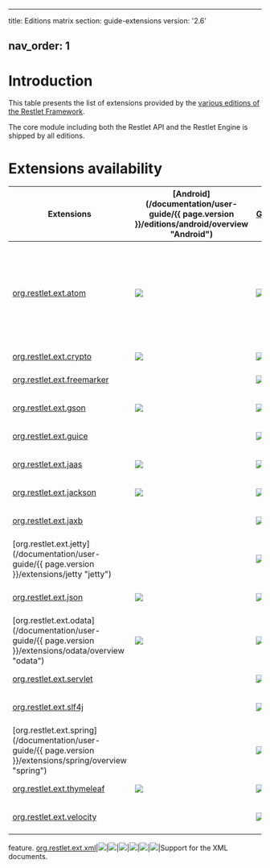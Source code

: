 ---

title: Editions matrix
section: guide-extensions
version: '2.6'

## nav_order: 1

# Introduction

This table presents the list of extensions provided by the [various
editions of the Restlet Framework](../editions/overview "Part III - Restlet Editions").

The core module including both the Restlet API and the Restlet Engine is
shipped by all editions.

# Extensions availability

| Extensions                                                                                                  | [Android]\(/documentation/user-guide/{{ page.version }}/editions/android/overview "Android") | [GAE](guide:///editions/gae "GAE") | [GWT](guide:///editions/gwt/overview "GWT") | [JEE](guide:///editions/jee/overview "JEE") | [JSE](guide:///editions/jse/overview "JSE") | Description                                                                                                  |
| ----------------------------------------------------------------------------------------------------------- | -------------------------------------------------------------------------------------------- | ---------------------------------- | ------------------------------------------- | ------------------------------------------- | ------------------------------------------- | ------------------------------------------------------------------------------------------------------------ |
| [org.restlet.ext.atom](./atom "atom")                                                                       | ![](images/puce.png)                                                                         | ![](images/puce.png)               |                                        | ![](images/puce.png)                        | ![](images/puce.png)                        | Support for the Atom syndication and the AtomPub (Atom Publication Protocol) standards in their 1.0 version. |
| [org.restlet.ext.crypto](./crypto "crypto")                                                                 | ![](images/puce.png)                                                                         | ![](images/puce.png)               |                                        | ![](images/puce.png)                        | ![](images/puce.png)                        | Support for cryptography.                                                                                    |
| [org.restlet.ext.freemarker](./freemarker "freemarker")                                                     |                                                                                         | ![](images/puce.png)               |                                        | ![](images/puce.png)                        | ![](images/puce.png)                        | Integration with FreeMarker.                                                                                 |
| [org.restlet.ext.gson](./gson "gson")                                                                       | ![](images/puce.png)                                                                         | ![](images/puce.png)               |                                        | ![](images/puce.png)                        | ![](images/puce.png)                        | Support for GSON representations.                                                                            |
| [org.restlet.ext.guice](./guice "guice")                                                                    |                                                                                         | ![](images/puce.png)               |                                        | ![](images/puce.png)                        | ![](images/puce.png)                        | Integration with Google Guice.                                                                               |
| [org.restlet.ext.jaas](./jaas "jaas")                                                                       | ![](images/puce.png)                                                                         | ![](images/puce.png)               |                                        | ![](images/puce.png)                        | ![](images/puce.png)                        | Support for JAAS based security.                                                                             |
| [org.restlet.ext.jackson](./jackson "jackson")                                                              | ![](images/puce.png)                                                                         | ![](images/puce.png)               |                                        | ![](images/puce.png)                        | ![](images/puce.png)                        | Integration with Jackson.                                                                                    |
| [org.restlet.ext.jaxb](./jaxb "jaxb")                                                                       |                                                                                         | ![](images/puce.png)               |                                        | ![](images/puce.png)                        | ![](images/puce.png)                        | Integration with Java XML Binding.                                                                           |
| [org.restlet.ext.jetty]\(/documentation/user-guide/{{ page.version }}/extensions/jetty "jetty")             |                                                                                         | ![](images/puce.png)               |                                        |                                        | ![](images/puce.png)                        | Integration with Jetty.                                                                                      |
| [org.restlet.ext.json](./json "json")                                                                       | ![](images/puce.png)                                                                         | ![](images/puce.png)               | ![](images/puce.png)                        | ![](images/puce.png)                        | ![](images/puce.png)                        | Support for JSON representations.                                                                            |
| [org.restlet.ext.odata]\(/documentation/user-guide/{{ page.version }}/extensions/odata/overview "odata")    | ![](images/puce.png)                                                                         | ![](images/puce.png)               |                                        | ![](images/puce.png)                        | ![](images/puce.png)                        | Integration with OData services.                                                                             |
| [org.restlet.ext.servlet](./servlet "servlet")                                                              |                                                                                         | ![](images/puce.png)               |                                        | ![](images/puce.png)                        |                                        | Integration with Servlet API.                                                                                |
| [org.restlet.ext.slf4j](./slf4j "slf4j")                                                                    |                                                                                         | ![](images/puce.png)               |                                        | ![](images/puce.png)                        | ![](images/puce.png)                        | Support for the SLF4J logging bridge.                                                                        |
| [org.restlet.ext.spring]\(/documentation/user-guide/{{ page.version }}/extensions/spring/overview "spring") |                                                                                         | ![](images/puce.png)               |                                        | ![](images/puce.png)                        | ![](images/puce.png)                        | Integration with Spring Framework.                                                                           |
| [org.restlet.ext.thymeleaf](./thymeleaf "thymeleaf")                                                        | ![](images/puce.png)                                                                         | ![](images/puce.png)               |                                        | ![](images/puce.png)                        | ![](images/puce.png)                        | Integration with Thymeleaf.                                                                                  |
| [org.restlet.ext.velocity](./velocity "velocity")                                                           |                                                                                         | ![](images/puce.png)               |                                        | ![](images/puce.png)                        | ![](images/puce.png)                        | Integration with Apache Velocity.                                                                            |

feature.
[org.restlet.ext.xml](./xml "xml")\|![](images/puce.png)\|![](images/puce.png)\|![](images/puce.png)\|![](images/puce.png)\|![](images/puce.png)\|![](images/puce.png)|Support for the XML documents.
